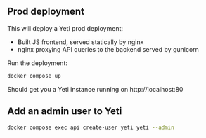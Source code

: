 ## Prod deployment

This will deploy a Yeti prod deployment:

* Built JS frontend, served statically by nginx
* nginx proxying API queries to the backend served by gunicorn

Run the deployment:

```bash
docker compose up
```

Should get you a Yeti instance running on http://localhost:80


## Add an admin user to Yeti

```bash
docker compose exec api create-user yeti yeti --admin
```
